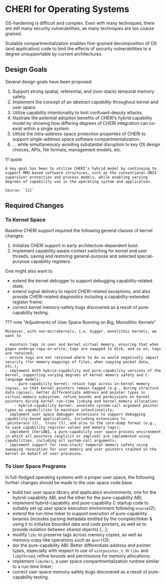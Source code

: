 # CHERI for Operating Systems

OS-hardening is difficult and complex. Even with many techniques, there are still many security vulnerabilities, as many techniques are too coarse grained.

Scalable compartmentalization enables fine-grained decomposition of OS (and application) code to limit the effects of security vulnerabilities to a degree unsupportable by current architectures.

## Design Goals

Several design goals have been proposed:

1. Support strong spatial, referential, and (non-stack) temporal memory safety.
2. Implement the concept of an _abstract capability_ throughout kernel and user space.
3. Utilize capability intentionality to limit confused-deputy attacks.
4. Illustrate the potential adoption benefits of CHERI’s hybrid capability model by showing how differing degrees of CHERI integration can co-exist within a single system.
5. Utilize the intra-address-space protection properties of CHERI to support single-address space software compartmentalization.
6. ... while simultaneously avoiding substantial disruption to key OS design choices, APIs, file formats, management models, etc.

!!! quote

    A key goal has been to utilize CHERI’s hybrid model by continuing to support MMU-based software structures, such as the conventional UNIX supervisor protection and process models, while enabling varying degrees of capability use in the operating system and application.

    Source: `[1]`

## Required Changes

### To Kernel Space

Baseline CHERI support required the following general classes of kernel changes:

1. Initialize CHERI support in early architecture-dependent boot.
2. Implement capability-aware context switching for kernel and user threads, saving and restoring general-purpose and selected special-purpose capability registers.

One might also want to

- extend the kernel debugger to support debugging capability-related state;
- extend signal delivery to report CHERI-related exceptions, and also provide CHERI-related diagnostics including a capability-extended register frame;
- correct kernel memory-safety bugs discovered as a result of pure-capability testing.

??? note "Adjustments of User Space Running on Big, Monolithic Kernels"

    Moreover, with non-microkernels, i.e. bigger, monolithic kernels, we want to

    - maintain tags in user and kernel virtual memory, ensuring that when pages undergo copy-on-write, tags are swapped to disk, and so on, tags are retained;
    - ensure tags are not retained where to do so would negatively impact security (for memory mappings of files, when copying packet data, etc.);
    - implement both hybrid-capability and pure-capability versions of the kernel, supporting varying degrees of kernel memory safety and C-language models:
        - pure-capability kernel: retain tags across in-kernel memory copies, so that kernel pointers remain tagged (e.g., during structure data copies); better differentiate address and pointer types in virtual-memory subsystem; refine bounds and permissions on kernel pointers during kernel run-time linking and kernel memory allocation;
        - hybrid-capability kernel: annotate system-call argument pointer types as capabilities to maintain intentionality;
    - implement user space debugger extensions to support debugging capability-based applications, including extensions to `pointerace`(2), `truss`(1), and also to the core-dump format (e.g., to save capability register values and memory tags);
    - implement CheriABI, a pure-capability user space process environment in which all pointers (explicit or implied) are implemented using capabilities, including all system-call arguments;
    - implement support for (non-stack) temporal memory safety using sweeping revocation for user memory and user pointers stashed in the kernel on behalf of user processes.

### To User Space Programs

In full-fledged operating systems with a proper user space, the following further changes should be made to the user space code base:

- build two user space library and application environments, one for the hybrid-capability ABI, and the other for the pure-capability ABI;
- implement hybrid-capability and pure-capability C startup code to suitably set up user space execution environment following `execve`(2);
- extend the run-time linker to support execution of pure-capability binaries (includes parsing metadata emitted by the compiler/linker & using it to initialize bounded data and code pointers, as well as to provide isolation between shared objects) [...];
- modify `libc` to preserve tags across memory copies, as well as memory-copy-like operations such as `qsort`(3);
- dor the pure-capability ABI: Better differentiate address and pointer types, especially with respect to use of `uintpointer_t`. In `libc` and `libpthread`, refine bounds and permissions for memory allocations;
- implement `libcheri`, a user space compartmentalization runtime similar to a run-time linker;
- correct user space memory-safety bugs discovered as a result of pure-capability testing.
